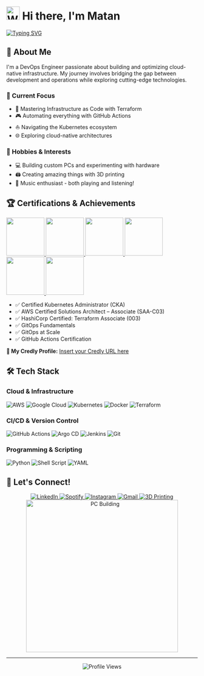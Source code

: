 # <img src="https://raw.githubusercontent.com/Tarikul-Islam-Anik/Animated-Fluent-Emojis/master/Emojis/Hand%20gestures/Waving%20Hand.png" alt="Waving Hand" width="35" height="35" /> Hi there, I'm Matan

[![Typing SVG](https://readme-typing-svg.herokuapp.com?font=Fira+Code&pause=1000&width=435&lines=DevOps+Engineer;Tech+Explorer)](https://git.io/typing-svg)

## 🚀 About Me
I'm a DevOps Engineer passionate about building and optimizing cloud-native infrastructure. My journey involves bridging the gap between development and operations while exploring cutting-edge technologies.

### 🎯 Current Focus
- 🔨 Mastering Infrastructure as Code with Terraform
- 🎮 Automating everything with GitHub Actions
- ⛵ Navigating the Kubernetes ecosystem
- 🌐 Exploring cloud-native architectures

### 🎨 Hobbies & Interests
- 💻 Building custom PCs and experimenting with hardware
- 🖨️ Creating amazing things with 3D printing
- 🎵 Music enthusiast - both playing and listening!

## 🏆 Certifications & Achievements
<div align="left">
  <a href="https://www.credly.com/org/the-linux-foundation/badge/cka-certified-kubernetes-administrator">
    <img src="https://images.credly.com/size/110x110/images/8b8ed108-e77d-4396-ac59-2504583b9d54/cka_from_cncfsite__281_29.png" width="100" height="100"/>
  </a>
  <a href="https://www.credly.com/org/amazon-web-services/badge/aws-certified-solutions-architect-associate">
    <img src="https://images.credly.com/images/0e284c3f-5164-4b21-8660-0d84737941bc/image.png" width="100" height="100"/>
  </a>
  <a href="https://www.credly.com/org/hashicorp/badge/hashicorp-certified-terraform-associate-003">
    <img src="https://images.credly.com/images/99289602-861e-4929-8277-773e63a2fa6f/image.png" width="100" height="100"/>
  </a>
  <a href="https://www.credly.com/org/codefresh/badge/gitops-fundamentals">
    <img src="https://images.credly.com/images/6f4212c6-80e6-4819-833d-a652b0feaabb/blob" width="100" height="100"/>
  </a>
  <a href="https://www.credly.com/org/codefresh/badge/gitops-at-scale">
    <img src="https://images.credly.com/images/0acce3e3-a7a4-44df-80ba-fcbf4bbdc147/blob" width="100" height="100"/>
  </a>
  <a href="https://www.credly.com/org/github/badge/github-actions-certified">
    <img src="https://images.credly.com/size/340x340/images/89efc3e7-842b-4790-b09b-9ea5efc71ec3/image.png" width="100" height="100"/>
  </a>
</div>

- ✅ Certified Kubernetes Administrator (CKA)
- ✅ AWS Certified Solutions Architect – Associate (SAA-C03)
- ✅ HashiCorp Certified: Terraform Associate (003)
- ✅ GitOps Fundamentals
- ✅ GitOps at Scale
- ✅ GitHub Actions Certification

**🔗 My Credly Profile:** [Insert your Credly URL here](https://www.credly.com/users/matan-avital)

## 🛠️ Tech Stack

### Cloud & Infrastructure
![AWS](https://img.shields.io/badge/AWS-%23FF9900.svg?style=for-the-badge&logo=amazon-aws&logoColor=white)
![Google Cloud](https://img.shields.io/badge/GoogleCloud-%234285F4.svg?style=for-the-badge&logo=google-cloud&logoColor=white)
![Kubernetes](https://img.shields.io/badge/kubernetes-%23326ce5.svg?style=for-the-badge&logo=kubernetes&logoColor=white)
![Docker](https://img.shields.io/badge/docker-%230db7ed.svg?style=for-the-badge&logo=docker&logoColor=white)
![Terraform](https://img.shields.io/badge/terraform-%235835CC.svg?style=for-the-badge&logo=terraform&logoColor=white)

### CI/CD & Version Control
![GitHub Actions](https://img.shields.io/badge/github%20actions-%232671E5.svg?style=for-the-badge&logo=githubactions&logoColor=white)
![Argo CD](https://img.shields.io/badge/Argo%20CD-1e0b3e?style=for-the-badge&logo=argo&logoColor=#d16044)
![Jenkins](https://img.shields.io/badge/jenkins-%232C5263.svg?style=for-the-badge&logo=jenkins&logoColor=white)
![Git](https://img.shields.io/badge/git-%23F05033.svg?style=for-the-badge&logo=git&logoColor=white)

### Programming & Scripting
![Python](https://img.shields.io/badge/python-3670A0?style=for-the-badge&logo=python&logoColor=ffdd54)
![Shell Script](https://img.shields.io/badge/shell_script-%23121011.svg?style=for-the-badge&logo=gnu-bash&logoColor=white)
![YAML](https://img.shields.io/badge/yaml-%23ffffff.svg?style=for-the-badge&logo=yaml&logoColor=151515)

## 🤝 Let's Connect!

<div align="center">
  <a href="https://linkedin.com/in/matan-avital">
    <img src="https://img.shields.io/badge/linkedin-%230077B5.svg?style=for-the-badge&logo=linkedin&logoColor=white" alt="LinkedIn"/>
  </a>
  <a href="https://open.spotify.com/user/vbl1z3x2ir2ox96ekku78322r">
    <img src="https://img.shields.io/badge/Spotify-1ED760?style=for-the-badge&logo=spotify&logoColor=white" alt="Spotify"/>
  </a>
  <a href="https://www.instagram.com/3dmatho/">
    <img src="https://img.shields.io/badge/Instagram-%23E4405F.svg?style=for-the-badge&logo=Instagram&logoColor=white" alt="Instagram"/>
  </a>
  <a href="mailto:matavital13@gmail.com">
    <img src="https://img.shields.io/badge/Gmail-D14836?style=for-the-badge&logo=gmail&logoColor=white" alt="Gmail"/>
  </a>
  <a href="https://cubee3d.com/store/M3D">
    <img src="https://img.shields.io/badge/3D_Printing-FF4B4B?style=for-the-badge&logo=electron&logoColor=white" alt="3D Printing"/>
  </a>
</div>

<div align="center">
  <img src="assets/pc.gif" alt="PC Building" width="400" />
</div>

---
<div align="center">
  <img src="https://komarev.com/ghpvc/?username=MathoAvito&style=flat-square&color=blue" alt="Profile Views"/>
</div>

